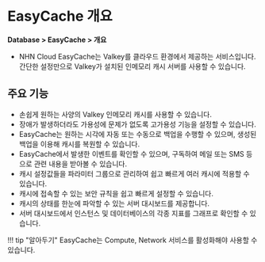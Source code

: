 # EasyCache 개요
**Database > EasyCache > 개요**
- NHN Cloud EasyCache는 Valkey를 클라우드 환경에서 제공하는 서비스입니다. 간단한 설정만으로 Valkey가 설치된 인메모리 캐시 서버를 사용할 수 있습니다.

## 주요 기능
- 손쉽게 원하는 사양의 Valkey 인메모리 캐시를 사용할 수 있습니다.
- 장애가 발생하더라도 가용성에 문제가 없도록 고가용성 기능을 설정할 수 있습니다.
- EasyCache는 원하는 시각에 자동 또는 수동으로 백업을 수행할 수 있으며, 생성된 백업을 이용해 캐시를 복원할 수 있습니다.
- EasyCache에서 발생한 이벤트를 확인할 수 있으며, 구독하여 메일 또는 SMS 등으로 관련 내용을 받아볼 수 있습니다.
- 캐시 설정값들을 파라미터 그룹으로 관리하여 쉽고 빠르게 여러 캐시에 적용할 수 있습니다.
- 캐시에 접속할 수 있는 보안 규칙을 쉽고 빠르게 설정할 수 있습니다.
- 캐시의 상태를 한눈에 파악할 수 있는 서버 대시보드를 제공합니다.
- 서버 대시보드에서 인스턴스 및 데이터베이스의 각종 지표를 그래프로 확인할 수 있습니다.

!!! tip "알아두기"
    EasyCache는 Compute, Network 서비스를 활성화해야 사용할 수 있습니다.